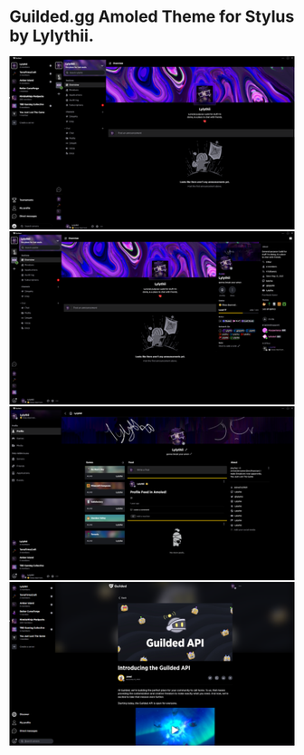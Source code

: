 # Guilded.gg Amoled Theme for Stylus by Lylythii.

[![Preview 0](https://github.com/Lylythii/ReGuildedAddons/blob/main/themes/Amoled/preview/preview_0.PNG)]()
[![Preview 1](https://github.com/Lylythii/ReGuildedAddons/blob/main/themes/Amoled/preview/preview_1.PNG)]()
[![Preview 2](https://github.com/Lylythii/ReGuildedAddons/blob/main/themes/Amoled/preview/preview_2.PNG)]()
[![Preview 3](https://github.com/Lylythii/ReGuildedAddons/blob/main/themes/Amoled/preview/preview_3.PNG)]()
